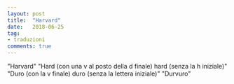 ```yaml
---
layout: post
title:  "Harvard"
date:   2018-06-25
tag:
- traduzioni
comments: true
---
```


"Harvard" <i class="fa fa-chevron-right"></i> "Hard (con una v al posto della d finale) hard (senza la h iniziale)" <i class="fa fa-chevron-right"></i> "Duro (con la v finale) duro (senza la lettera iniziale)" <i class="fa fa-chevron-right"></i> "Durvuro"
